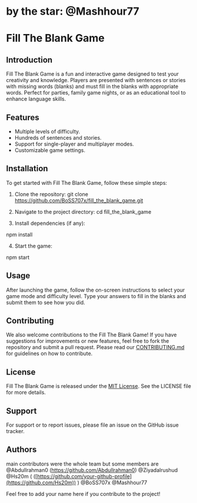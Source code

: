 # by the star: @Mashhour77

# Fill The Blank Game

## Introduction

Fill The Blank Game is a fun and interactive game designed to test your creativity and knowledge. Players are presented with sentences or stories with missing words (blanks) and must fill in the blanks with appropriate words. Perfect for parties, family game nights, or as an educational tool to enhance language skills.

## Features

- Multiple levels of difficulty.
- Hundreds of sentences and stories.
- Support for single-player and multiplayer modes.
- Customizable game settings.

## Installation

To get started with Fill The Blank Game, follow these simple steps:

1. Clone the repository:
git clone https://github.com/BoSS707x/fill_the_blank_game.git

2. Navigate to the project directory:
cd fill_the_blank_game




3. Install dependencies (if any):




npm install



4. Start the game:

npm start




## Usage

After launching the game, follow the on-screen instructions to select your game mode and difficulty level. Type your answers to fill in the blanks and submit them to see how you did.

## Contributing





We also welcome contributions to the Fill The Blank Game! If you have suggestions for improvements or new features, feel free to fork the repository and submit a pull request. Please read our [CONTRIBUTING.md](CONTRIBUTING.md) for guidelines on how to contribute.

## License

Fill The Blank Game is released under the [MIT License](LICENSE). See the LICENSE file for more details.

## Support

For support or to report issues, please file an issue on the GitHub issue tracker.

## Authors
main contributors were the whole team but some members are 
 @Abdullrahman0 (https://github.com/Abdullrahman0)
 @Ziyadalrushud
 @Hs20m ( ([https://github.com/your-github-profile](https://github.com/Hs20m)) )
 @BoSS707x
 @Mashhour77



Feel free to add your name here if you contribute to the project!

